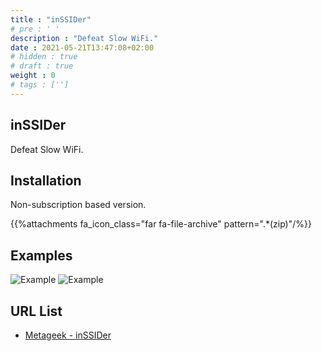 ```yaml
---
title : "inSSIDer"
# pre : ' '
description : "Defeat Slow WiFi."
date : 2021-05-21T13:47:08+02:00
# hidden : true
# draft : true
weight : 0
# tags : ['']
---
```


## inSSIDer

Defeat Slow WiFi.

## Installation

Non-subscription based version.

{{%attachments fa_icon_class="far fa-file-archive" pattern=".*(zip)"/%}}

## Examples

![Example](images/example.png)
![Example](images/example1.png)

## URL List

* [Metageek - inSSIDer](https://www.metageek.com/products/inssider/)
